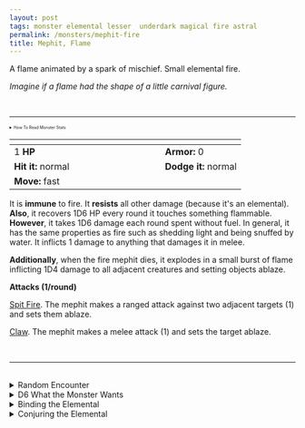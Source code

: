 ```yaml
---
layout: post
tags: monster elemental lesser  underdark magical fire astral
permalink: /monsters/mephit-fire
title: Mephit, Flame
---
```


A flame animated by a spark of mischief. Small elemental fire.

_Imagine if a flame had the shape of a little carnival figure._

<br>

---
<details markdown="1">
<summary style="font-size: calc(100% / 2);">How To Read Monster Stats</summary>
#### Armor = damage reduction
#### Normal = roll above 15 to ebat; Easy/Slow = above 10; Hard/Fast = above 20
</details>


|  <span style="display: inline-block; width:250px"></span>  |  |
| -------- | --------|
| 1 **HP** | **Armor:** 0  |
| **Hit it:** normal | **Dodge it:** normal |
| **Move:** fast   |   | 

It is **immune** to fire. 
It **resists** all other damage (because it's an elemental).
**Also**, it recovers 1D6 HP every round it touches something flammable.
**However**, it takes 1D6 damage each round spent without fuel. In general, it has the same properties as fire such as shedding light and being snuffed by water. It inflicts 1 damage to anything that damages it in melee.

**Additionally**, when the fire mephit dies, it explodes in a small burst of flame inflicting 1D4 damage to all adjacent creatures and setting objects ablaze.

**Attacks (1/round)**

<ins>Spit Fire</ins>. The mephit makes a ranged attack against two adjacent targets (1) and sets them ablaze.

<ins>Claw</ins>. The mephit makes a melee attack (1) and sets the target ablaze.

<br>

---

<br>

<details markdown="1">
<summary>Random Encounter</summary>

1. **Monster:** 1D8 fire mephits
1. **Lair:** A giant brasero burning with elemental flames. <br>    &nbsp; OR <br>    **Omen:** Cackling sounds and burnt smell.
1. **Spoor:** Everything is on fire!
1. **Tracks:** A trail of burnt objects.
1. **Trace:** [rumor] A powerful creature of fire has sent its agents in the area.
1. **Trace:** A message in ignan burned on a surface.
</details>

<details markdown="1">
<summary>D6 What the Monster Wants</summary>

1. Deliver an important message from their master.
1. Fight! But not to the death, and fairly.
1. Cleaning (burning) the area for the arrival of their fiery master.
1. Hiding from their master, they don't want to work.
1. They are newly born, they are very curious.
1. Get some information for their fiery master.
</details>

<details markdown="1">
<summary>Binding the Elemental</summary>

You gain a [Spell Dice](https://saltygoo.github.io/class/magic-user#spells), one Doom Point and ...

1. ... every flammable item on you burns.
1. ... your words are replaced by 1'' fire mephits that mime them before being snuffed.
1. ... your hair is replaced by flames (they don't burn you).
1. ... each time you rest, one thing on you is stolen by a flame mephit and brought to the plane of fire.
1. ... water burns you.
1. ... the spell word *Flame*.

If you roll a catastrophe, the elemental is released.
</details>

<details markdown="1">
<summary>Conjuring the Elemental</summary>

If you know the spell [Conjure](https://saltygoo.github.io/2020/11/12/conjure/), you can alter it in such a way for a minimum of 1 Spell Dice:

**Conjure Fire Mephit** <br>
R: self 

When casting the spell you must prepare a message with up to [sum] words. [sum] fire mephits are then summoned and will each deliver one word of your message to whoever it is intended to, across any plane. The message will be delivered in the most passionate and destructive way possible.

</details>

